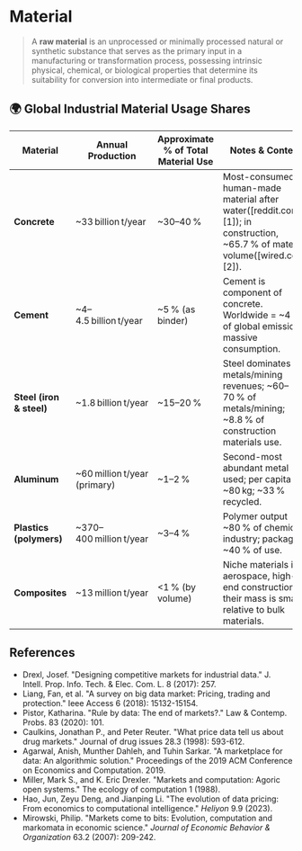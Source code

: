 # Material

> A **raw material** is an unprocessed or minimally processed natural or synthetic substance that serves as the primary input in a manufacturing or transformation process, possessing intrinsic physical, chemical, or biological properties that determine its suitability for conversion into intermediate or final products.

## 🌍 Global Industrial Material Usage Shares

| **Material**             | **Annual Production**         | **Approximate % of Total Material Use** | **Notes & Context**                                                                                                           |
| ------------------------ | ----------------------------- | --------------------------------------- | ----------------------------------------------------------------------------------------------------------------------------- |
| **Concrete**             | \~33 billion t/year           | \~30–40 %                               | Most-consumed human-made material after water([reddit.com][1]); in construction, \~65.7 % of material volume([wired.com][2]). |
| **Cement**               | \~4–4.5 billion t/year        | \~5 % (as binder)                       | Cement is component of concrete. Worldwide = \~4 % of global emissions; massive consumption.                                  |
| **Steel (iron & steel)** | \~1.8 billion t/year          | \~15–20 %                               | Steel dominates metals/mining revenues; \~60–70 % of metals/mining; \~8.8 % of construction materials use.                    |
| **Aluminum**             | \~60 million t/year (primary) | \~1–2 %                                 | Second-most abundant metal used; per capita \~80 kg; \~33 % recycled.                                                         |
| **Plastics (polymers)**  | \~370–400 million t/year      | \~3–4 %                                 | Polymer output \~80 % of chemicals industry; packaging \~40 % of use.                                                         |
| **Composites**           | \~13 million t/year           | <1 % (by volume)                        | Niche materials in aerospace, high-end construction; their mass is small relative to bulk materials.                          |

## References

- Drexl, Josef. "Designing competitive markets for industrial data." J. Intell. Prop. Info. Tech. & Elec. Com. L. 8 (2017): 257.
- Liang, Fan, et al. "A survey on big data market: Pricing, trading and protection." Ieee Access 6 (2018): 15132-15154.
- Pistor, Katharina. "Rule by data: The end of markets?." Law & Contemp. Probs. 83 (2020): 101.
- Caulkins, Jonathan P., and Peter Reuter. "What price data tell us about drug markets." Journal of drug issues 28.3 (1998): 593-612.
- Agarwal, Anish, Munther Dahleh, and Tuhin Sarkar. "A marketplace for data: An algorithmic solution." Proceedings of the 2019 ACM Conference on Economics and Computation. 2019.
- Miller, Mark S., and K. Eric Drexler. "Markets and computation: Agoric open systems." The ecology of computation 1 (1988).
- Hao, Jun, Zeyu Deng, and Jianping Li. "The evolution of data pricing: From economics to computational intelligence." *Heliyon* 9.9 (2023).
- Mirowski, Philip. "Markets come to bits: Evolution, computation and markomata in economic science." *Journal of Economic Behavior & Organization* 63.2 (2007): 209-242.

